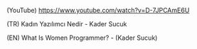 (YouTube) https://www.youtube.com/watch?v=D-7JPCAmE6U

(TR) Kadın Yazılımcı Nedir - Kader Sucuk

(EN) What Is Women Programmer? - (Kader Sucuk)

